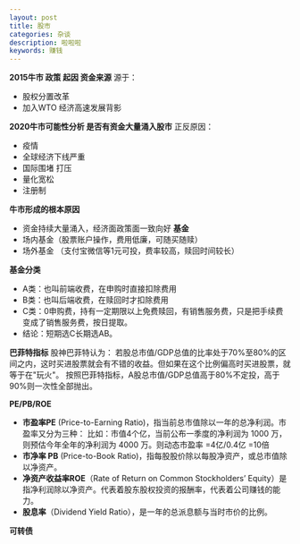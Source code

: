 ```yaml
---
layout: post
title: 股市
categories: 杂谈
description: 啦啦啦
keywords: 赚钱
---
```


**2015牛市 政策 起因  资金来源**
源于：
 - 股权分置改革
 - 加入WTO 经济高速发展背影
 
**2020牛市可能性分析 是否有资金大量涌入股市**
正反原因：
- 疫情
- 全球经济下线严重
- 国际围堵 打压
- 量化宽松
- 注册制

**牛市形成的根本原因**
- 资金持续大量涌入，经济面政策面一致向好
**基金**
- 场内基金（股票账户操作，费用低廉，可随买随赎）
- 场外基金 （支付宝微信等1元可投，费率较高，赎回时间较长）

**基金分类**
- A类：也叫前端收费，在申购时直接扣除费用
- B类：也叫后端收费，在赎回时才扣除费用
- C类：0申购费，持有一定期限以上免费赎回，有销售服务费，只是把手续费变成了销售服务费，按日提取。
- 结论：短期选C长期选AB。

**巴菲特指标**
股神巴菲特认为：
若股总市值/GDP总值的比率处于70%至80%的区间之内，这时买进股票就会有不错的收益。但如果在这个比例偏高时买进股票，就等于在"玩火"。
按照巴菲特指标，A股总市值/GDP总值高于80%不定投，高于90%则一次性全部抛出。

**PE/PB/ROE**
 - **市盈率PE** (Price-to-Earning Ratio)，指当前总市值除以一年的总净利润。市盈率又分为三种：
 比如：市值4个亿，当前公布一季度的净利润为 1000 万，则预估今年全年的净利润为 4000 万。则动态市盈率 =4亿/0.4亿 =10倍
 - **市净率 PB** (Price-to-Book Ratio)，指每股股价除以每股净资产，或总市值除以净资产。
 - **净资产收益率ROE**（Rate of Return on Common Stockholders’ Equity）是指净利润除以净资产。代表着股东股权投资的报酬率，代表着公司赚钱的能力。
 - **股息率**（Dividend Yield Ratio），是一年的总派息额与当时市价的比例。

**可转债**
